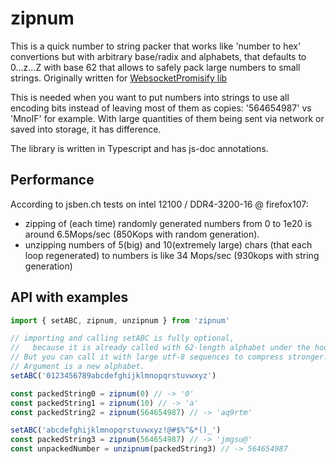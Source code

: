 # zipnum

This is a quick number to string packer that works like 'number to hex' convertions but with arbitrary base/radix and alphabets, that defaults to 0...z...Z with base 62 that allows to safely pack large numbers to small strings.
Originally written for [WebsocketPromisify lib](https://github.com/houd1ni/WebsocketPromisify)

This is needed when you want to put numbers into strings to use all encoding bits instead of leaving most of them as copies:
'564654987' vs 'MnoIF' for example. With large quantities of them being sent via network or saved into storage, it has difference.

The library is written in Typescript and has js-doc annotations.

## Performance
According to jsben.ch tests on intel 12100 / DDR4-3200-16 @ firefox107:
  - zipping of (each time) randomly generated numbers from 0 to 1e20 is around 6.5Mops/sec (850Kops with random generation).
  - unzipping numbers of 5(big) and 10(extremely large) chars (that each loop regenerated) to numbers is like 34 Mops/sec (930kops with string generation)

## API with examples

```typescript
import { setABC, zipnum, unzipnum } from 'zipnum'

// importing and calling setABC is fully optional,
//   because it is already called with 62-length alphabet under the hood and ready.
// But you can call it with large utf-8 sequences to compress stronger.
// Argument is a new alphabet.
setABC('0123456789abcdefghijklmnopqrstuvwxyz')

const packedString0 = zipnum(0) // -> '0'
const packedString1 = zipnum(10) // -> 'a'
const packedString2 = zipnum(564654987) // -> 'aq9rtm'

setABC('abcdefghijklmnopqrstuvwxyz!@#$%^&*()_')
const packedString3 = zipnum(564654987) // -> 'jmgsu@'
const unpackedNumber = unzipnum(packedString3) // -> 564654987

```